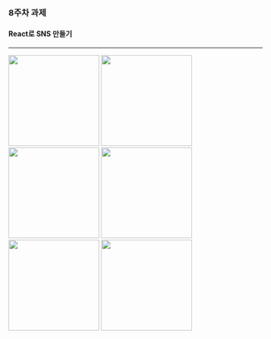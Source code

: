 ### 8주차 과제
#### React로 SNS 만들기
---
<div>
    <img src="" width="180">
    <img src="" width="180">
    <img src="" width="180">
    <img src="" width="180">
    <img src="" width="180">
    <img src="" width="180">
</div>
